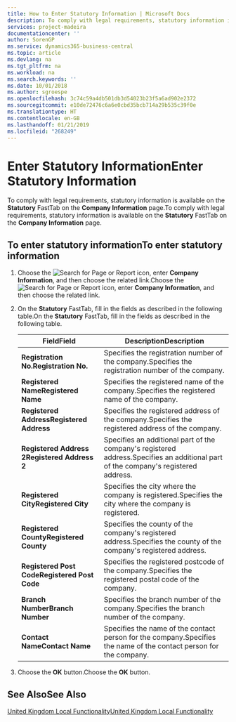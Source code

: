 ```yaml
---
title: How to Enter Statutory Information | Microsoft Docs
description: To comply with legal requirements, statutory information is available on the **Statutory** FastTab on the **Company Information** page.
services: project-madeira
documentationcenter: ''
author: SorenGP
ms.service: dynamics365-business-central
ms.topic: article
ms.devlang: na
ms.tgt_pltfrm: na
ms.workload: na
ms.search.keywords: ''
ms.date: 10/01/2018
ms.author: sgroespe
ms.openlocfilehash: 3c74c59a4db501db3d54023b23f5a6ad902e2372
ms.sourcegitcommit: e10de72476c6a6e0cbd35bcb714a29b535c39f0e
ms.translationtype: HT
ms.contentlocale: en-GB
ms.lasthandoff: 01/21/2019
ms.locfileid: "268249"
---
```

# <a name="enter-statutory-information"></a><span data-ttu-id="31280-103">Enter Statutory Information</span><span class="sxs-lookup"><span data-stu-id="31280-103">Enter Statutory Information</span></span>
<span data-ttu-id="31280-104">To comply with legal requirements, statutory information is available on the **Statutory** FastTab on the **Company Information** page.</span><span class="sxs-lookup"><span data-stu-id="31280-104">To comply with legal requirements, statutory information is available on the **Statutory** FastTab on the **Company Information** page.</span></span>  

## <a name="to-enter-statutory-information"></a><span data-ttu-id="31280-105">To enter statutory information</span><span class="sxs-lookup"><span data-stu-id="31280-105">To enter statutory information</span></span>  

1.  <span data-ttu-id="31280-106">Choose the ![Search for Page or Report](../../media/ui-search/search_small.png "Search for Page or Report icon") icon, enter **Company Information**, and then choose the related link.</span><span class="sxs-lookup"><span data-stu-id="31280-106">Choose the ![Search for Page or Report](../../media/ui-search/search_small.png "Search for Page or Report icon") icon, enter **Company Information**, and then choose the related link.</span></span>  
2.  <span data-ttu-id="31280-107">On the **Statutory** FastTab, fill in the fields as described in the following table.</span><span class="sxs-lookup"><span data-stu-id="31280-107">On the **Statutory** FastTab, fill in the fields as described in the following table.</span></span>  

    |<span data-ttu-id="31280-108">Field</span><span class="sxs-lookup"><span data-stu-id="31280-108">Field</span></span>|<span data-ttu-id="31280-109">Description</span><span class="sxs-lookup"><span data-stu-id="31280-109">Description</span></span>|  
    |---------------------------------|---------------------------------------|  
    |<span data-ttu-id="31280-110">**Registration No.**</span><span class="sxs-lookup"><span data-stu-id="31280-110">**Registration No.**</span></span>|<span data-ttu-id="31280-111">Specifies the registration number of the company.</span><span class="sxs-lookup"><span data-stu-id="31280-111">Specifies the registration number of the company.</span></span>|  
    |<span data-ttu-id="31280-112">**Registered Name**</span><span class="sxs-lookup"><span data-stu-id="31280-112">**Registered Name**</span></span>|<span data-ttu-id="31280-113">Specifies the registered name of the company.</span><span class="sxs-lookup"><span data-stu-id="31280-113">Specifies the registered name of the company.</span></span>|  
    |<span data-ttu-id="31280-114">**Registered Address**</span><span class="sxs-lookup"><span data-stu-id="31280-114">**Registered Address**</span></span>|<span data-ttu-id="31280-115">Specifies the registered address of the company.</span><span class="sxs-lookup"><span data-stu-id="31280-115">Specifies the registered address of the company.</span></span>|  
    |<span data-ttu-id="31280-116">**Registered Address 2**</span><span class="sxs-lookup"><span data-stu-id="31280-116">**Registered Address 2**</span></span>|<span data-ttu-id="31280-117">Specifies an additional part of the company's registered address.</span><span class="sxs-lookup"><span data-stu-id="31280-117">Specifies an additional part of the company's registered address.</span></span>|  
    |<span data-ttu-id="31280-118">**Registered City**</span><span class="sxs-lookup"><span data-stu-id="31280-118">**Registered City**</span></span>|<span data-ttu-id="31280-119">Specifies the city where the company is registered.</span><span class="sxs-lookup"><span data-stu-id="31280-119">Specifies the city where the company is registered.</span></span>|  
    |<span data-ttu-id="31280-120">**Registered County**</span><span class="sxs-lookup"><span data-stu-id="31280-120">**Registered County**</span></span>|<span data-ttu-id="31280-121">Specifies the county of the company's registered address.</span><span class="sxs-lookup"><span data-stu-id="31280-121">Specifies the county of the company's registered address.</span></span>|  
    |<span data-ttu-id="31280-122">**Registered Post Code**</span><span class="sxs-lookup"><span data-stu-id="31280-122">**Registered Post Code**</span></span>|<span data-ttu-id="31280-123">Specifies the registered postcode of the company.</span><span class="sxs-lookup"><span data-stu-id="31280-123">Specifies the registered postal code of the company.</span></span>|  
    |<span data-ttu-id="31280-124">**Branch Number**</span><span class="sxs-lookup"><span data-stu-id="31280-124">**Branch Number**</span></span>|<span data-ttu-id="31280-125">Specifies the branch number of the company.</span><span class="sxs-lookup"><span data-stu-id="31280-125">Specifies the branch number of the company.</span></span>|  
    |<span data-ttu-id="31280-126">**Contact Name**</span><span class="sxs-lookup"><span data-stu-id="31280-126">**Contact Name**</span></span>|<span data-ttu-id="31280-127">Specifies the name of the contact person for the company.</span><span class="sxs-lookup"><span data-stu-id="31280-127">Specifies the name of the contact person for the company.</span></span>|  

3.  <span data-ttu-id="31280-128">Choose the **OK** button.</span><span class="sxs-lookup"><span data-stu-id="31280-128">Choose the **OK** button.</span></span>  

## <a name="see-also"></a><span data-ttu-id="31280-129">See Also</span><span class="sxs-lookup"><span data-stu-id="31280-129">See Also</span></span>  
[<span data-ttu-id="31280-130">United Kingdom Local Functionality</span><span class="sxs-lookup"><span data-stu-id="31280-130">United Kingdom Local Functionality</span></span>](united-kingdom-local-functionality.md)
